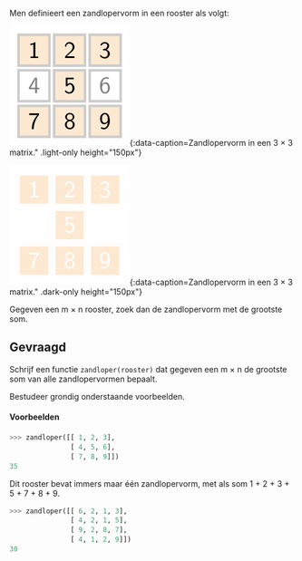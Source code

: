 Men definieert een zandlopervorm in een rooster als volgt:

![Zandlopervorm in een 3 × 3 matrix.](media/image.png "Zandlopervorm in een 3 × 3 matrix."){:data-caption=Zandlopervorm in een 3 × 3 matrix." .light-only height="150px"}

![Zandlopervorm in een 3 × 3 matrix.](media/image_dark.png "Zandlopervorm in een 3 × 3 matrix."){:data-caption=Zandlopervorm in een 3 × 3 matrix." .dark-only height="150px"}

Gegeven een m × n rooster, zoek dan de zandlopervorm met de grootste som.

## Gevraagd

Schrijf een functie `zandloper(rooster)` dat gegeven een m × n de grootste som van alle zandlopervormen bepaalt.

Bestudeer grondig onderstaande voorbeelden.

#### Voorbeelden

```python
>>> zandloper([[ 1, 2, 3],
               [ 4, 5, 6],
               [ 7, 8, 9]])
35
```
Dit rooster bevat immers maar één zandlopervorm, met als som 1 + 2 + 3 + 5 + 7 + 8 + 9.   


```python
>>> zandloper([[ 6, 2, 1, 3],
               [ 4, 2, 1, 5],
               [ 9, 2, 8, 7],
               [ 4, 1, 2, 9]])
30
```

